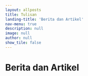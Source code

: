 ```yaml
---
layout: allposts
title: Tulisan
landing-title: 'Berita dan Artikel'
nav-menu: true
description: null
image: null
author: null
show_tile: false
---
```


<h1>Berita dan Artikel</h1>
